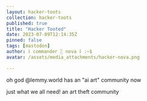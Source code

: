 ```yaml
---
layout: hacker-toots
collection: hacker-toots
published: true
title: "Hacker Tooted"
date: 2023-07-09T12:14:35Z
pinned: false
tags: [mastodon]
author: ⸸ commander ░ nova ⸸ :~$
avatar: /assets/media_attachments/hacker-nova.png

---
```


<p>oh god @lemmy.world has an &quot;ai art&quot; community now</p><p>just what we all need! an art theft community</p>


